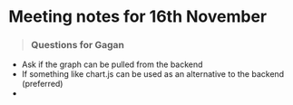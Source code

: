 # Meeting notes for 16th November

> ### Questions for Gagan

- Ask if the graph can be pulled from the backend
- If something like chart.js can be used as an alternative to the backend (preferred)
- 